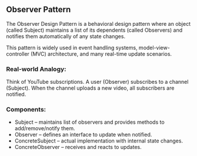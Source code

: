 ## Observer Pattern

The Observer Design Pattern is a behavioral design pattern where an object (called Subject) maintains a list of its dependents (called Observers) and notifies them automatically of any state changes.

This pattern is widely used in event handling systems, model-view-controller (MVC) architecture, and many real-time update scenarios.

### Real-world Analogy:
Think of YouTube subscriptions. A user (Observer) subscribes to a channel (Subject). When the channel uploads a new video, all subscribers are notified.

### Components:
- Subject – maintains list of observers and provides methods to add/remove/notify them.
- Observer – defines an interface to update when notified.
- ConcreteSubject – actual implementation with internal state changes.
- ConcreteObserver – receives and reacts to updates.
